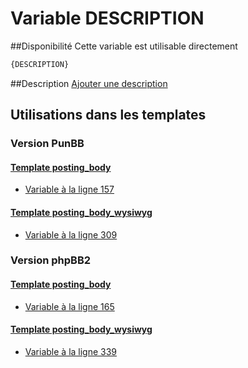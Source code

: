# Variable DESCRIPTION

##Disponibilité
Cette variable est utilisable directement

```html
{DESCRIPTION}
```

##Description
[Ajouter une description](https://fa-tvars.appspot.com/var/DESCRIPTION)

## Utilisations dans les templates

### Version PunBB

#### [Template posting_body](punbb/posting_body.md#readme)
* [Variable &agrave; la ligne 157](../punbb/posting_body.tpl#L157)

#### [Template posting_body_wysiwyg](punbb/posting_body_wysiwyg.md#readme)
* [Variable &agrave; la ligne 309](../punbb/posting_body_wysiwyg.tpl#L309)

### Version phpBB2

#### [Template posting_body](subsilver/posting_body.md#readme)
* [Variable &agrave; la ligne 165](../subsilver/posting_body.tpl#L165)

#### [Template posting_body_wysiwyg](subsilver/posting_body_wysiwyg.md#readme)
* [Variable &agrave; la ligne 339](../subsilver/posting_body_wysiwyg.tpl#L339)